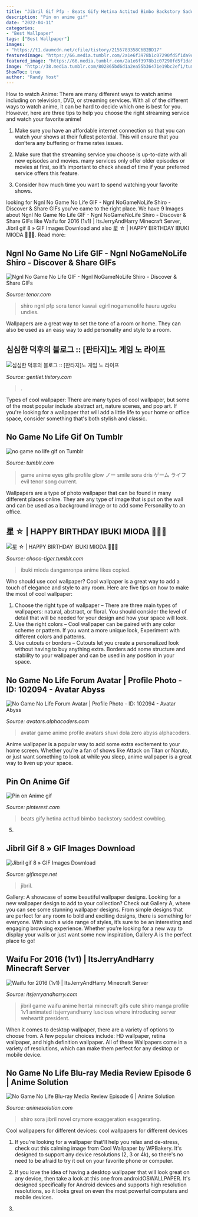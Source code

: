 ```yaml
---
title: "Jibril Gif Pfp - Beats Gify Hetina Actitud Bimbo Backstory Saddest Cowblog"
description: "Pin on anime gif"
date: "2022-04-11"
categories:
- "Best Wallpaper"
tags: ["Best Wallpaper"]
images:
- "https://t1.daumcdn.net/cfile/tistory/2155783358C6B2BD17"
featuredImage: "https://66.media.tumblr.com/2a1e6f3978b1c07290fd5f1da9d59d4e/tumblr_p036zkdh5t1waan1ho8_500.gif"
featured_image: "https://66.media.tumblr.com/2a1e6f3978b1c07290fd5f1da9d59d4e/tumblr_p036zkdh5t1waan1ho8_500.gif"
image: "http://38.media.tumblr.com/802865bd6d1a2ea55b36471e19bc2ef1/tumblr_n3s87kdkoF1sfyp69o1_500.gif"
ShowToc: true
author: "Randy Yost"
---
```



How to watch Anime: There are many different ways to watch anime including on television, DVD, or streaming services.
With all of the different ways to watch anime, it can be hard to decide which one is best for you. However, here are three tips to help you choose the right streaming service and watch your favorite anime!
1. Make sure you have an affordable internet connection so that you can watch your shows at their fullest potential. This will ensure that you don’tera any buffering or frame rates issues.

2. Make sure that the streaming service you choose is up-to-date with all new episodes and movies. many services only offer older episodes or movies at first, so it’s important to check ahead of time if your preferred service offers this feature.

3. Consider how much time you want to spend watching your favorite shows.

	

		
looking for Ngnl No Game No Life GIF - Ngnl NoGameNoLife Shiro - Discover &amp; Share GIFs you've came to the right place. We have 9 Images about Ngnl No Game No Life GIF - Ngnl NoGameNoLife Shiro - Discover &amp; Share GIFs like Waifu for 2016 (1v1) | ItsJerryAndHarry Minecraft Server, Jibril gif 8 » GIF Images Download and also 星 ☆ | HAPPY BIRTHDAY IBUKI MIODA 💜💙💗. Read more:
		
    
## Ngnl No Game No Life GIF - Ngnl NoGameNoLife Shiro - Discover &amp; Share GIFs

<img loading=lazy src="https://media1.tenor.com/images/c8ab40e98780a7a3bd3b0fa6b8084082/tenor.gif?itemid=17083396" onerror="this.onerror=null;this.src='https://tse4.mm.bing.net/th?id=OIP.yKtA6YeAp6O9Ow-muAhAggHaEU&amp;pid=15.1';" alt="Ngnl No Game No Life GIF - Ngnl NoGameNoLife Shiro - Discover &amp; Share GIFs">

_Source: tenor.com_

>shiro ngnl pfp sora tenor kawaii egirl nogamenolife hauru ugoku undies. 

	

Wallpapers are a great way to set the tone of a room or home. They can also be used as an easy way to add personality and style to a room.

    
## 심심한 덕후의 블로그 :: [판타지]노 게임 노 라이프

<img loading=lazy src="https://t1.daumcdn.net/cfile/tistory/2155783358C6B2BD17" onerror="this.onerror=null;this.src='https://tse2.mm.bing.net/th?id=OIP.zLx2QcOwfX0PwXaVVAFGDgHaEK&amp;pid=15.1';" alt="심심한 덕후의 블로그 :: [판타지]노 게임 노 라이프">

_Source: gentlet.tistory.com_

>. 

	

Types of cool wallpaper:
There are many types of cool wallpaper, but some of the most popular include abstract art, nature scenes, and pop art. If you're looking for a wallpaper that will add a little life to your home or office space, consider something that's both stylish and classic.

    
## No Game No Life Gif On Tumblr

<img loading=lazy src="http://38.media.tumblr.com/802865bd6d1a2ea55b36471e19bc2ef1/tumblr_n3s87kdkoF1sfyp69o1_500.gif" onerror="this.onerror=null;this.src='https://tse2.mm.bing.net/th?id=OIP.QTLw-2mV0Uu4dUmhJlJcRgHaEK&amp;pid=15.1';" alt="no game no life gif on Tumblr">

_Source: tumblr.com_

>game anime eyes gifs profile glow ノー smile sora dris ゲーム ライフ evil tenor song current. 

	



Wallpapers are a type of photo wallpaper that can be found in many different places online. They are any type of image that is put on the wall and can be used as a background image or to add some Personality to an office.

    
## 星 ☆ | HAPPY BIRTHDAY IBUKI MIODA 💜💙💗

<img loading=lazy src="https://66.media.tumblr.com/2a1e6f3978b1c07290fd5f1da9d59d4e/tumblr_p036zkdh5t1waan1ho8_500.gif" onerror="this.onerror=null;this.src='https://tse4.mm.bing.net/th?id=OIP.Kh5vOXixwHKQ_V8dqdWdTgHaEJ&amp;pid=15.1';" alt="星 ☆ | HAPPY BIRTHDAY IBUKI MIODA 💜💙💗">

_Source: choco-tiger.tumblr.com_

>ibuki mioda danganronpa anime likes copied. 

	

Who should use cool wallpaper?
Cool wallpaper is a great way to add a touch of elegance and style to any room. Here are five tips on how to make the most of cool wallpaper: 
1) Choose the right type of wallpaper – There are three main types of wallpapers: natural, abstract, or floral. You should consider the level of detail that will be needed for your design and how your space will look. 
2) Use the right colors – Cool wallpaper can be paired with any color scheme or pattern. If you want a more unique look, Experiment with different colors and patterns. 
3) Use cutouts or borders – Cutouts let you create a personalized look without having to buy anything extra. Borders add some structure and stability to your wallpaper and can be used in any position in your space.

    
## No Game No Life Forum Avatar | Profile Photo - ID: 102094 - Avatar Abyss

<img loading=lazy src="https://avatarfiles.alphacoders.com/102/102094.png" onerror="this.onerror=null;this.src='https://tse4.mm.bing.net/th?id=OIP.PTEDAbmUKlCY6LlzYKYV6AHaHa&amp;pid=15.1';" alt="No Game No Life Forum Avatar | Profile Photo - ID: 102094 - Avatar Abyss">

_Source: avatars.alphacoders.com_

>avatar game anime profile avatars shuvi dola zero abyss alphacoders. 

	

Anime wallpaper is a popular way to add some extra excitement to your home screen. Whether you’re a fan of shows like Attack on Titan or Naruto, or just want something to look at while you sleep, anime wallpaper is a great way to liven up your space.

    
## Pin On Anime Gif

<img loading=lazy src="https://i.pinimg.com/originals/53/00/02/530002cb935f898c4bb3c0a29c58240a.gif" onerror="this.onerror=null;this.src='https://tse1.mm.bing.net/th?id=OIP.t6GHK14iXPfU-F6CGRttUwAAAA&amp;pid=15.1';" alt="Pin on Anime gif">

_Source: pinterest.com_

>beats gify hetina actitud bimbo backstory saddest cowblog. 

	

5.

    
## Jibril Gif 8 » GIF Images Download

<img loading=lazy src="https://gifimage.net/wp-content/uploads/2017/12/jibril-gif-8.gif" onerror="this.onerror=null;this.src='https://tse3.mm.bing.net/th?id=OIP.X6VjsfQ9TKi6tOZQfWDTIQHaEK&amp;pid=15.1';" alt="Jibril gif 8 » GIF Images Download">

_Source: gifimage.net_

>jibril. 

	

Gallery: A showcase of some beautiful wallpaper designs.
Looking for a new wallpaper design to add to your collection? Check out Gallery A, where you can see some stunning wallpaper designs. From simple designs that are perfect for any room to bold and exciting designs, there is something for everyone. With such a wide range of styles, it’s sure to be an interesting and engaging browsing experience. Whether you’re looking for a new way to display your walls or just want some new inspiration, Gallery A is the perfect place to go!





	
	
    
## Waifu For 2016 (1v1) | ItsJerryAndHarry Minecraft Server

<img loading=lazy src="http://www.itsjerryandharry.com/proxy.php?image=http:%2F%2Fi.imgur.com%2FS2otNFd.gif&amp;hash=1d80ad7180d87a127ac70cb8ea99b6a0" onerror="this.onerror=null;this.src='https://tse4.mm.bing.net/th?id=OIP.nwBzf-muhir7cDaRa61YzAHaE2&amp;pid=15.1';" alt="Waifu for 2016 (1v1) | ItsJerryAndHarry Minecraft Server">

_Source: itsjerryandharry.com_

>jibril game waifu anime hentai minecraft gifs cute shiro manga profile 1v1 animated itsjerryandharry luscious where introducing server weheartit president. 

	

When it comes to desktop wallpaper, there are a variety of options to choose from. A few popular choices include: HD wallpaper, retina wallpaper, and high definition wallpaper. All of these Wallpapers come in a variety of resolutions, which can make them perfect for any desktop or mobile device. 

    
## No Game No Life Blu-ray Media Review Episode 6 | Anime Solution

<img loading=lazy src="https://animesolution.com/wp-content/uploads/2020/08/No-Game-No-Life-06_03.20_2020.08.12_14.16.02.jpg" onerror="this.onerror=null;this.src='https://tse3.mm.bing.net/th?id=OIP.8jo_1PRmTt4LpvxzI4Wt1gHaEK&amp;pid=15.1';" alt="No Game No Life Blu-ray Media Review Episode 6 | Anime Solution">

_Source: animesolution.com_

>shiro sora jibril novel crymore exaggeration exaggerating. 

	

Cool wallpapers for different devices:
cool wallpapers for different devices 

1. If you're looking for a wallpaper that'll help you relax and de-stress, check out this calming image from Cool Wallpaper by WPBakery. It's designed to support any device resolutions (2, 3 or 4k), so there's no need to be afraid to try it out on your favorite phone or computer.

2. If you love the idea of having a desktop wallpaper that will look great on any device, then take a look at this one from androidOSWALLPAPER. It's designed specifically for Android devices and supports high resolution resolutions, so it looks great on even the most powerful computers and mobile devices.

3.

